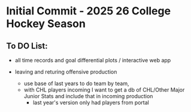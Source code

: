 # Initial Commit - 2025 26 College Hockey Season

## To DO List:
- all time records and goal differential plots / interactive web app

- leaving and returing offensive production
    - use base of last years to do team by team, 
    - with CHL players incoming I want to get a db of CHL/Other Major Junior Stats and include that in incoming production
        - last year's version only had players from portal


